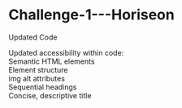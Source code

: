# Challenge-1---Horiseon
Updated Code

Updated accessibility within code: <br />
  Semantic HTML elements <br />
  Element structure <br />
  img alt attributes <br />
  Sequential headings <br />
  Concise, descriptive title
